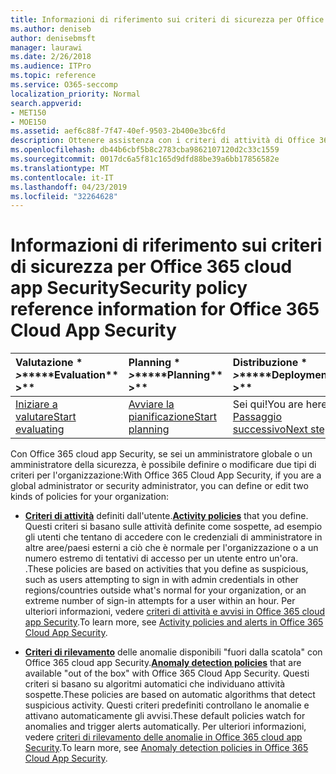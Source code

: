 ```yaml
---
title: Informazioni di riferimento sui criteri di sicurezza per Office 365 cloud app Security
ms.author: deniseb
author: denisebmsft
manager: laurawi
ms.date: 2/26/2018
ms.audience: ITPro
ms.topic: reference
ms.service: O365-seccomp
localization_priority: Normal
search.appverid:
- MET150
- MOE150
ms.assetid: aef6c88f-7f47-40ef-9503-2b400e3bc6fd
description: Ottenere assistenza con i criteri di attività di Office 365 e i criteri di rilevamento delle anomalie.
ms.openlocfilehash: db44b6cbf5b8c2783cba9862107120d2c33c1559
ms.sourcegitcommit: 0017dc6a5f81c165d9dfd88be39a6bb17856582e
ms.translationtype: MT
ms.contentlocale: it-IT
ms.lasthandoff: 04/23/2019
ms.locfileid: "32264628"
---
```

# <a name="security-policy-reference-information-for-office-365-cloud-app-security"></a><span data-ttu-id="5d552-103">Informazioni di riferimento sui criteri di sicurezza per Office 365 cloud app Security</span><span class="sxs-lookup"><span data-stu-id="5d552-103">Security policy reference information for Office 365 Cloud App Security</span></span>
  
|<span data-ttu-id="5d552-104">Valutazione \* *\>*\*</span><span class="sxs-lookup"><span data-stu-id="5d552-104">\*\*\*\*Evaluation\*\* \>\*\*</span></span>|<span data-ttu-id="5d552-105">Planning \* *\>*\*</span><span class="sxs-lookup"><span data-stu-id="5d552-105">\*\*\*\*Planning\*\* \>\*\*</span></span>|<span data-ttu-id="5d552-106">Distribuzione \* *\>*\*</span><span class="sxs-lookup"><span data-stu-id="5d552-106">\*\*\*\*Deployment\*\* \>\*\*</span></span>|<span data-ttu-id="5d552-107">Utilizzo \* \* \* \*</span><span class="sxs-lookup"><span data-stu-id="5d552-107">\*\*\*\*Utilization\*\*\*\*</span></span>|
|:-----|:-----|:-----|:-----|
|[<span data-ttu-id="5d552-108">Iniziare a valutare</span><span class="sxs-lookup"><span data-stu-id="5d552-108">Start evaluating</span></span>](office-365-cas-overview.md) <br/> |[<span data-ttu-id="5d552-109">Avviare la pianificazione</span><span class="sxs-lookup"><span data-stu-id="5d552-109">Start planning</span></span>](get-ready-for-office-365-cas.md) <br/> |<span data-ttu-id="5d552-110">Sei qui!</span><span class="sxs-lookup"><span data-stu-id="5d552-110">You are here!</span></span>  <br/> [<span data-ttu-id="5d552-111">Passaggio successivo</span><span class="sxs-lookup"><span data-stu-id="5d552-111">Next step</span></span>](review-office-365-cas-alerts.md) <br/> |[<span data-ttu-id="5d552-112">Iniziare a utilizzare</span><span class="sxs-lookup"><span data-stu-id="5d552-112">Start utilizing</span></span>](utilization-activities-for-ocas.md) <br/> |
   
<span data-ttu-id="5d552-113">Con Office 365 cloud app Security, se sei un amministratore globale o un amministratore della sicurezza, è possibile definire o modificare due tipi di criteri per l'organizzazione:</span><span class="sxs-lookup"><span data-stu-id="5d552-113">With Office 365 Cloud App Security, if you are a global administrator or security administrator, you can define or edit two kinds of policies for your organization:</span></span>
  
- <span data-ttu-id="5d552-114">**[Criteri di attività](activity-policies-and-alerts.md)** definiti dall'utente.</span><span class="sxs-lookup"><span data-stu-id="5d552-114">**[Activity policies](activity-policies-and-alerts.md)** that you define.</span></span> <span data-ttu-id="5d552-115">Questi criteri si basano sulle attività definite come sospette, ad esempio gli utenti che tentano di accedere con le credenziali di amministratore in altre aree/paesi esterni a ciò che è normale per l'organizzazione o a un numero estremo di tentativi di accesso per un utente entro un'ora. .</span><span class="sxs-lookup"><span data-stu-id="5d552-115">These policies are based on activities that you define as suspicious, such as users attempting to sign in with admin credentials in other regions/countries outside what's normal for your organization, or an extreme number of sign-in attempts for a user within an hour.</span></span> <span data-ttu-id="5d552-116">Per ulteriori informazioni, vedere [criteri di attività e avvisi in Office 365 cloud app Security](activity-policies-and-alerts.md).</span><span class="sxs-lookup"><span data-stu-id="5d552-116">To learn more, see [Activity policies and alerts in Office 365 Cloud App Security](activity-policies-and-alerts.md).</span></span>
    
- <span data-ttu-id="5d552-117">**[Criteri di rilevamento](anomaly-detection-policies-in-ocas.md)** delle anomalie disponibili "fuori dalla scatola" con Office 365 cloud app Security.</span><span class="sxs-lookup"><span data-stu-id="5d552-117">**[Anomaly detection policies](anomaly-detection-policies-in-ocas.md)** that are available "out of the box" with Office 365 Cloud App Security.</span></span> <span data-ttu-id="5d552-118">Questi criteri si basano su algoritmi automatici che individuano attività sospette.</span><span class="sxs-lookup"><span data-stu-id="5d552-118">These policies are based on automatic algorithms that detect suspicious activity.</span></span> <span data-ttu-id="5d552-119">Questi criteri predefiniti controllano le anomalie e attivano automaticamente gli avvisi.</span><span class="sxs-lookup"><span data-stu-id="5d552-119">These default policies watch for anomalies and trigger alerts automatically.</span></span> <span data-ttu-id="5d552-120">Per ulteriori informazioni, vedere [criteri di rilevamento delle anomalie in Office 365 cloud app Security](anomaly-detection-policies-in-ocas.md).</span><span class="sxs-lookup"><span data-stu-id="5d552-120">To learn more, see [Anomaly detection policies in Office 365 Cloud App Security](anomaly-detection-policies-in-ocas.md).</span></span>
    

